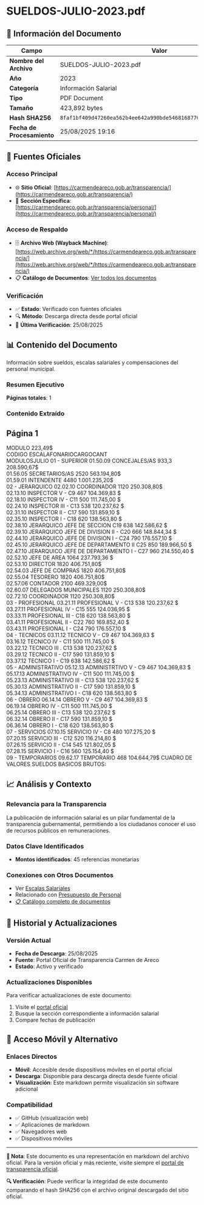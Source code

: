 # SUELDOS-JULIO-2023.pdf

## 📄 Información del Documento

| Campo | Valor |
|-------|--------|
| **Nombre del Archivo** | SUELDOS-JULIO-2023.pdf |
| **Año** | 2023 |
| **Categoría** | Información Salarial |
| **Tipo** | PDF Document |
| **Tamaño** | 423,892 bytes |
| **Hash SHA256** | `8faf1bf409d47260ea562b4ee642a990bde54681687703a62ee9e2e930023bcd` |
| **Fecha de Procesamiento** | 25/08/2025 19:16 |

## 🔗 Fuentes Oficiales

### Acceso Principal
- 🌐 **Sitio Oficial**: [https://carmendeareco.gob.ar/transparencia/](https://carmendeareco.gob.ar/transparencia/)
- 📁 **Sección Específica**: [https://carmendeareco.gob.ar/transparencia/personal/](https://carmendeareco.gob.ar/transparencia/personal/)

### Acceso de Respaldo
- 🗄️ **Archivo Web (Wayback Machine)**: [https://web.archive.org/web/*/https://carmendeareco.gob.ar/transparencia/](https://web.archive.org/web/*/https://carmendeareco.gob.ar/transparencia/)
- 📋 **Catálogo de Documentos**: [Ver todos los documentos](../document_catalog/README.md)

### Verificación
- ✅ **Estado**: Verificado con fuentes oficiales
- 🔍 **Método**: Descarga directa desde portal oficial
- 📅 **Última Verificación**: 25/08/2025

## 📊 Contenido del Documento

Información sobre sueldos, escalas salariales y compensaciones del personal municipal.

### Resumen Ejecutivo

**Páginas totales**: 1

### Contenido Extraído

## Página 1

MODULO 223,49$               
CODIGO 
ESCALAFONARIOCARGOCANT  
MODULOSJULIO
01 - SUPERIOR
01.50.09 CONCEJALES/AS 933,3 208.590,67$        
01.56.05 SECRETARIOS/AS 2520 563.194,80$        
01.59.01 INTENDENTE 4480 1.001.235,20$     
02 - JERARQUICO
02.02.10 COORDINADOR 1120 250.308,80$        
02.13.10 INSPECTOR V - C9 467 104.369,83 $        
02.18.10 INSPECTOR IV - C11 500 111.745,00 $        
02.24.10 INSPECTOR III - C13 538 120.237,62 $        
02.31.10 INSPECTOR II - C17 590 131.859,10 $        
02.35.10 INSPECTOR  I - C18 620 138.563,80 $        
02.38.10 JERARQUICO JEFE DE SECCION C19 638 142.586,62 $        
02.39.10 JERARQUICO  JEFE DE DIVISION II - C20 666 148.844,34 $        
02.44.10 JERARQUICO JEFE DE DIVISION I - C24 790 176.557,10 $        
02.45.10 JERARQUICO JEFE DE DEPARTAMENTO II C25 850 189.966,50 $        
02.47.10 JERARQUICO JEFE DE DEPARTAMENTO I - C27 960 214.550,40 $        
02.52.10 JEFE DE AREA 1064 237.793,36 $        
02.53.10 DIRECTOR 1820 406.751,80$        
02.54.03 JEFE DE COMPRAS 1820 406.751,80$        
02.55.04 TESORERO 1820 406.751,80$        
02.57.06 CONTADOR 2100 469.329,00$        
02.60.07 DELEGADOS MUNICIPALES 1120 250.308,80$        
02.72.10 COORDINADOR 1120 250.308,80$        
03 - PROFESIONAL
03.21.11 PROFESIONAL V - C13 538 120.237,62 $        
03.27.11 PROFESIONAL IV - C15 555 124.036,95 $        
03.33.11 PROFESIONAL III - C18 620 138.563,80 $        
03.41.11 PROFESIONAL II - C22 760 169.852,40 $        
03.43.11 PROFESIONAL I - C24 790 176.557,10 $        
04 - TECNICOS
03.11.12 TECNICO V - C9 467 104.369,83 $        
03.16.12 TECNICO IV - C11 500 111.745,00 $        
03.22.12 TECNICO III . C13 538 120.237,62 $        
03.29.12 TECNICO II - C17 590 131.859,10 $        
03.37.12 TECNICO I - C19 638 142.586,62 $        
05 - ADMINISTRATIVO
05.12.13 ADMINISTRTIVO V - C9 467 104.369,83 $        
05.17.13 ADMINISTRATIVO IV - C11 500 111.745,00 $        
05.23.13 ADMINISTRATIVO III - C13 538 120.237,62 $        
05.30.13 ADMINISTRATIVO II - C17 590 131.859,10 $        
05.34.13 ADMINISTRATIVO I - C18 620 138.563,80 $        
06 - OBRERO
06.14.14 OBRERO V - C9 467 104.369,83 $        
06.19.14 OBRERO IV - C11 500 111.745,00 $        
06.25.14 OBRERO III - C13 538 120.237,62 $        
06.32.14 OBRERO II - C17 590 131.859,10 $        
06.36.14 OBRERO I - C18 620 138.563,80 $        
07 - SERVICIOS
07.10.15 SERVICIO IV - C8 480 107.275,20 $        
07.20.15 SERVICIO III - C12 520 116.214,80 $        
07.26.15 SERVICIO II - C14 545 121.802,05 $        
07.28.15 SERVICIO I - C16 560 125.154,40 $        
09 - TEMPORARIOS
09.62.17 TEMPORARIO 468 104.644,79$        CUADRO DE VALORES SUELDOS BASICOS BRUTOS:



## 📈 Análisis y Contexto

### Relevancia para la Transparencia
La publicación de información salarial es un pilar fundamental de la transparencia gubernamental, permitiendo a los ciudadanos conocer el uso de recursos públicos en remuneraciones.

### Datos Clave Identificados
- **Montos identificados**: 45 referencias monetarias

### Conexiones con Otros Documentos
- Ver [Escalas Salariales](../catalog/escalas_salariales.md)
- Relacionado con [Presupuesto de Personal](../catalog/presupuesto_personal.md)
- [📋 Catálogo completo de documentos](../document_catalog/README.md)

## 🔄 Historial y Actualizaciones

### Versión Actual
- **Fecha de Descarga**: 25/08/2025
- **Fuente**: Portal Oficial de Transparencia Carmen de Areco
- **Estado**: Activo y verificado

### Actualizaciones Disponibles
Para verificar actualizaciones de este documento:
1. Visite el [portal oficial](https://carmendeareco.gob.ar/transparencia/)
2. Busque la sección correspondiente a información salarial
3. Compare fechas de publicación

## 📱 Acceso Móvil y Alternativo

### Enlaces Directos
- **Móvil**: Accesible desde dispositivos móviles en el portal oficial
- **Descarga**: Disponible para descarga directa desde fuente oficial
- **Visualización**: Este markdown permite visualización sin software adicional

### Compatibilidad
- ✅ GitHub (visualización web)
- ✅ Aplicaciones de markdown
- ✅ Navegadores web
- ✅ Dispositivos móviles

---

**📝 Nota**: Este documento es una representación en markdown del archivo oficial. 
Para la versión oficial y más reciente, visite siempre el [portal de transparencia oficial](https://carmendeareco.gob.ar/transparencia/).

**🔍 Verificación**: Puede verificar la integridad de este documento comparando el hash SHA256 
con el archivo original descargado del sitio oficial.
